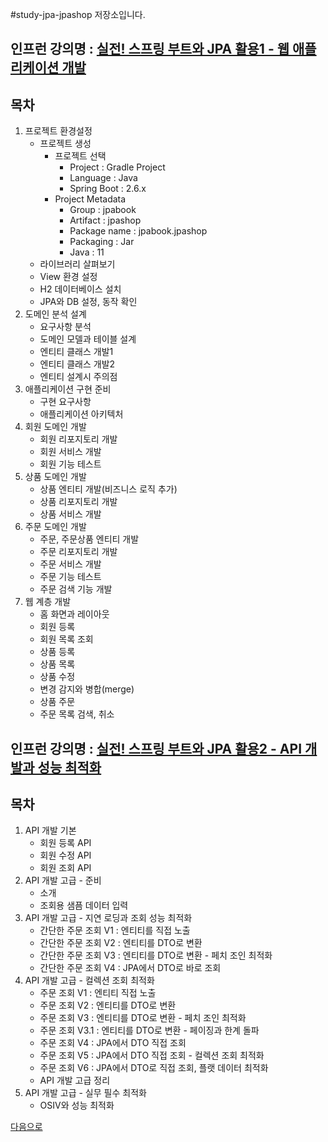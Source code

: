 #study-jpa-jpashop 저장소입니다.

## 인프런 강의명 : [실전! 스프링 부트와 JPA 활용1 - 웹 애플리케이션 개발](https://www.inflearn.com/course/%EC%8A%A4%ED%94%84%EB%A7%81%EB%B6%80%ED%8A%B8-JPA-%ED%99%9C%EC%9A%A9-1)

## 목차
1. 프로젝트 환경설정
    - 프로젝트 생성
        - 프로젝트 선택
           - Project : Gradle Project
           - Language : Java
           - Spring Boot : 2.6.x
        - Project Metadata
           - Group : jpabook
           - Artifact : jpashop
           - Package name : jpabook.jpashop
           - Packaging : Jar
           - Java : 11
     - 라이브러리 살펴보기
    - View 환경 설정
    - H2 데이터베이스 설치
    - JPA와 DB 설정, 동작 확인
2. 도메인 분석 설계
    - 요구사항 분석
    - 도메인 모델과 테이블 설계
    - 엔티티 클래스 개발1
    - 엔티티 클래스 개발2
    - 엔티티 설계시 주의점
3. 애플리케이션 구현 준비
    - 구현 요구사항
    - 애플리케이션 아키텍처
4. 회원 도메인 개발
    - 회원 리포지토리 개발
    - 회원 서비스 개발
    - 회원 기능 테스트
5. 상품 도메인 개발
    - 상품 엔티티 개발(비즈니스 로직 추가)
    - 상품 리포지토리 개발
    - 상품 서비스 개발
6. 주문 도메인 개발
    - 주문, 주문상품 엔티티 개발
    - 주문 리포지토리 개발
    - 주문 서비스 개발
    - 주문 기능 테스트
    - 주문 검색 기능 개발
7. 웹 계층 개발
    - 홈 화면과 레이아웃
    - 회원 등록
    - 회원 목록 조회
    - 상품 등록
    - 상품 목록
    - 상품 수정
    - 변경 감지와 병합(merge)
    - 상품 주문
    - 주문 목록 검색, 취소

## 인프런 강의명 : [실전! 스프링 부트와 JPA 활용2 - API 개발과 성능 최적화](https://www.inflearn.com/course/%EC%8A%A4%ED%94%84%EB%A7%81%EB%B6%80%ED%8A%B8-JPA-API%EA%B0%9C%EB%B0%9C-%EC%84%B1%EB%8A%A5%EC%B5%9C%EC%A0%81%ED%99%94)

## 목차
1. API 개발 기본
    - 회원 등록 API
    - 회원 수정 API
    - 회원 조회 API
2. API 개발 고급 - 준비
    - 소개
    - 조회용 샘픔 데이터 입력
3. API 개발 고급 - 지연 로딩과 조회 성능 최적화
    - 간단한 주문 조회 V1 : 엔티티를 직접 노출
    - 간단한 주문 조회 V2 : 엔티티를 DTO로 변환
    - 간단한 주문 조회 V3 : 엔티티를 DTO로 변환 - 페치 조인 최적화
    - 간단한 주문 조회 V4 : JPA에서 DTO로 바로 조회
4. API 개발 고급 - 컬렉션 조회 최적화
    - 주문 조회 V1 : 엔티티 직접 노출
    - 주문 조회 V2 : 엔티티를 DTO로 변환
    - 주문 조회 V3 : 엔티티를 DTO로 변환 - 페치 조인 최적화
    - 주문 조회 V3.1 : 엔티티를 DTO로 변환 - 페이징과 한계 돌파
    - 주문 조회 V4 : JPA에서 DTO 직접 조회
    - 주문 조회 V5 : JPA에서 DTO 직접 조회 - 컬렉션 조회 최적화
    - 주문 조회 V6 : JPA에서 DTO로 직접 조회, 플랫 데이터 최적화
    - API 개발 고급 정리
5. API 개발 고급 - 실무 필수 최적화
    - OSIV와 성능 최적화
   
[다음으로](https://github.com/heechul90/study-jpa-springdata-jpa.git)